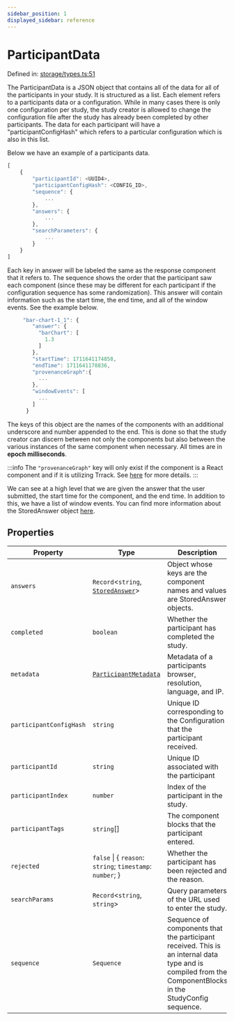 ```yaml
---
sidebar_position: 1
displayed_sidebar: reference
---
```


# ParticipantData

Defined in: [storage/types.ts:51](https://github.com/revisit-studies/study/blob/6d0bcf865c88e39cf1cf0007fe3f55213492c22c/src/storage/types.ts#L51)

The ParticipantData is a JSON object that contains all of the data for all of the participants in your study. It is structured as a list. Each element refers to a participants data or a configuration. While in many cases there is only one configuration per study, the study creator is allowed to change the configuration file after the study has already been completed by other participants. The data for each participant will have a "participantConfigHash" which refers to a particular configuration which is also in this list.

Below we have an example of a participants data.
```js
[
    {
        "participantId": <UUID4>,
        "participantConfigHash": <CONFIG_ID>,
        "sequence": {
            ...
        },
        "answers": {
            ...
        },
        "searchParameters": {
            ...
        }
    }
]
```
Each key in answer will be labeled the same as the response component that it refers to. The sequence shows the order that the participant saw each component (since these may be different for each participant if the configuration sequence has some randomization). This answer will contain information such as the start time, the end time, and all of the window events. See the example below.

```js
     "bar-chart-1_1": {
        "answer": {
          "barChart": [
            1.3
          ]
        },
        "startTime": 1711641174858,
        "endTime": 1711641178836,
        "provenanceGraph":{
          ...
        },
        "windowEvents": [
          ...
        ]
      }
```
The keys of this object are the names of the components with an additional underscore and number appended to the end. This is done so that the study creator can discern between not only the components but also between the various instances of the same component when necessary. All times are in **epoch milliseconds**.

:::info
The `"provenanceGraph"` key will only exist if the component is a React component and if it is utilizing Trrack. See [here](../StoredAnswer) for more details.
:::

We can see at a high level that we are given the answer that the user submitted, the start time for the component, and the end time. In addition to this, we have a list of window events. You can find more information about the StoredAnswer object [here](../StoredAnswer).

## Properties

| Property | Type | Description | Defined in |
| ------ | ------ | ------ | ------ |
| <a id="answers"></a> `answers` | `Record`\<`string`, [`StoredAnswer`](StoredAnswer.md)\> | Object whose keys are the component names and values are StoredAnswer objects. | [storage/types.ts:61](https://github.com/revisit-studies/study/blob/6d0bcf865c88e39cf1cf0007fe3f55213492c22c/src/storage/types.ts#L61) |
| <a id="completed"></a> `completed` | `boolean` | Whether the participant has completed the study. | [storage/types.ts:67](https://github.com/revisit-studies/study/blob/6d0bcf865c88e39cf1cf0007fe3f55213492c22c/src/storage/types.ts#L67) |
| <a id="metadata"></a> `metadata` | [`ParticipantMetadata`](ParticipantMetadata.md) | Metadata of a participants browser, resolution, language, and IP. | [storage/types.ts:65](https://github.com/revisit-studies/study/blob/6d0bcf865c88e39cf1cf0007fe3f55213492c22c/src/storage/types.ts#L65) |
| <a id="participantconfighash"></a> `participantConfigHash` | `string` | Unique ID corresponding to the Configuration that the participant received. | [storage/types.ts:55](https://github.com/revisit-studies/study/blob/6d0bcf865c88e39cf1cf0007fe3f55213492c22c/src/storage/types.ts#L55) |
| <a id="participantid"></a> `participantId` | `string` | Unique ID associated with the participant | [storage/types.ts:53](https://github.com/revisit-studies/study/blob/6d0bcf865c88e39cf1cf0007fe3f55213492c22c/src/storage/types.ts#L53) |
| <a id="participantindex"></a> `participantIndex` | `number` | Index of the participant in the study. | [storage/types.ts:59](https://github.com/revisit-studies/study/blob/6d0bcf865c88e39cf1cf0007fe3f55213492c22c/src/storage/types.ts#L59) |
| <a id="participanttags"></a> `participantTags` | `string`[] | The component blocks that the participant entered. | [storage/types.ts:74](https://github.com/revisit-studies/study/blob/6d0bcf865c88e39cf1cf0007fe3f55213492c22c/src/storage/types.ts#L74) |
| <a id="rejected"></a> `rejected` | `false` \| \{ `reason`: `string`; `timestamp`: `number`; \} | Whether the participant has been rejected and the reason. | [storage/types.ts:69](https://github.com/revisit-studies/study/blob/6d0bcf865c88e39cf1cf0007fe3f55213492c22c/src/storage/types.ts#L69) |
| <a id="searchparams"></a> `searchParams` | `Record`\<`string`, `string`\> | Query parameters of the URL used to enter the study. | [storage/types.ts:63](https://github.com/revisit-studies/study/blob/6d0bcf865c88e39cf1cf0007fe3f55213492c22c/src/storage/types.ts#L63) |
| <a id="sequence"></a> `sequence` | `Sequence` | Sequence of components that the participant received. This is an internal data type and is compiled from the ComponentBlocks in the StudyConfig sequence. | [storage/types.ts:57](https://github.com/revisit-studies/study/blob/6d0bcf865c88e39cf1cf0007fe3f55213492c22c/src/storage/types.ts#L57) |
